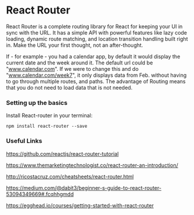 # React Router

React Router is a complete routing library for React for keeping your UI in sync with the URL. It has a simple API with powerful features like lazy code loading, dynamic route matching, and location transition handling built right in. Make the URL your first thought, not an after-thought.

If - for example - you had a calendar app, by default it would display the current date and the week around it. The default url could be "www.calendar.com". If we were to change this and do "www.calendar.com/week7", it only displays data from Feb. without having to go through multiple routes, and paths. The advantage of Routing means that you do not need to load data that is not needed.


### Setting up the basics

Install React-router in your terminal:

```npm install react-router --save```


### Useful Links

https://github.com/reactjs/react-router-tutorial

https://www.themarketingtechnologist.co/react-router-an-introduction/

http://ricostacruz.com/cheatsheets/react-router.html

https://medium.com/@dabit3/beginner-s-guide-to-react-router-53094349669#.fcqhhgmdd

https://egghead.io/courses/getting-started-with-react-router
